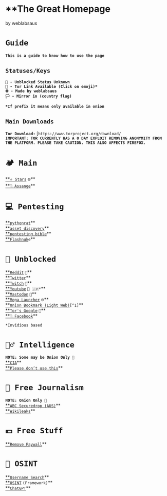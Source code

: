 # **The Great Homepage
by weblabsaus


# **`Guide`**

**`This is a guide to know how to use the page`**

## **`Statuses/Keys`**

**`🫤 - Unblocked Status Unknown`**  
**`🧅 - Tor Link Available (Click on emoji)*`**  
**`🌐 - Made by weblabsaus`**  
**`🏳️ - Mirror in (country flag)`**

**`*If prefix it means only available in onion`**

## 

## **`Main Downloads`**

**`Tor Download:`** [`https://www.torproject.org/download/`  
**`IMPORTANT: TOR CURRENTLY HAS A 0 DAY EXPLOIT REMOVING ANONYMITY FROM THE PLATFORM. PLEASE TAKE CAUTION. THIS ALSO AFFECTS FIREFOX.`** 


# **`🏕️ Main`**

[**`⭐ Stars`](https://github.com/weblabsaus?tab=stars) `🌐`**  
[**`🪬 Assange`](https://wikileaks.org/)**

# **`💻 Pentesting`**

[**`pythonrat`](https://github.com/safesploit/PythonRAT)**  
[**`asset discovery`](https://github.com/hakluke/hakrawler)**  
[**`pentesting bible`](https://github.com/blaCCkHatHacEEkr/PENTESTING-BIBLE)**  
[**`Flashnuk`](https://github.com/flashnuke)`e`**

# **`🚫 Unblocked`**

[**`Reddit`](https://redlib.ducks.party) `🧅`**   
[**`Twitter`](https://xcancel.com/)**  
[**`Twitch`](https://www.multitwitch.tv/) `🫤`**  
[**`Youtube`](https://inv.nadeko.net/feed/popular) `🧅 🇯🇵*`**  
[**`Mastodon`](https://elk.zone/m.webtoo.ls/public/local) `🫤`**  
[**`Mega Launcher`](https://weblabsaus.github.io/Mega-Launcher/) `🌐`**  
[**`Onion Bookmark (Light Web)`](https://en.wikipedia.org/wiki/List_of_Tor_onion_services)`[^1]`**  
[**`Tor's Google`](https://ahmia.fi/) `🧅`**  
[**`🧅 Facebook`](https://www.facebookwkhpilnemxj7asaniu7vnjjbiltxjqhye3mhbshg7kx5tfyd.onion/)**

`*Invidious based`

# **`🕵️‍♂️ Intelligence`**

**`NOTE: Some may be Onion Only 🧅`**  
[**`CIA`](http://ciadotgov4sjwlzihbbgxnqg3xiyrg7so2r2o3lt5wz5ypk4sxyjstad.onion)**  
[**`Please don’t use this`](http://svrgovru24yd42e6mmrnohzs37hb35yqeulvmvkc76e3drb75gs4qrid.onion)**

# **`🦅 Free Journalism`**

**`NOTE: Onion Only 🧅`**  
[**`ABC Securedrop (AUS)`](http://abc.au.securedrop.tor.onion)**  
[**`Wikileaks`](http://suw74isz7wqzpmgu.onion/)**

# **`💵 Free Stuff`**

[**`Remove Paywall`](https://www.removepaywall.com/)**

# **`🔎 OSINT`**

[**`Username Search`](https://whatsmyname.app/#)**  
[**`OSINT`](https://osintframework.com/) `(Framework)`**  
[**`ChatGPT`](https://www.youtube.com/watch?v=sa4sC_HrYYw)**

[^1]: **`I can’t put the dark web one here`**
